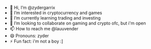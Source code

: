 - 👋 Hi, I’m @zydergarrix
- 👀 I’m interested in cryptocurrency and games
- 🌱 I’m currently learning trading and investing
- 💞️ I’m looking to collaborate on gaming and crypto ofc, but i'm open
- 📫 How to reach me @lauuvender
- 😄 Pronouns: zyder
- ⚡ Fun fact: i'm not a boy :]

<!---
zydergarrix/zydergarrix is a ✨ special ✨ repository because its `README.md` (this file) appears on your GitHub profile.
You can click the Preview link to take a look at your changes.
--->
